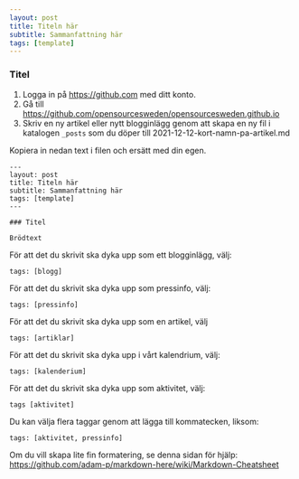 ```yaml
---
layout: post
title: Titeln här
subtitle: Sammanfattning här
tags: [template]
---
```


### Titel

1. Logga in på https://github.com med ditt konto.
2. Gå till https://github.com/opensourcesweden/opensourcesweden.github.io
3. Skriv en ny artikel eller nytt blogginlägg genom att skapa en ny fil i katalogen ```_posts``` som du döper till 2021-12-12-kort-namn-pa-artikel.md

Kopiera in nedan text i filen och ersätt med din egen.

```
---
layout: post
title: Titeln här
subtitle: Sammanfattning här
tags: [template]
---

### Titel

Brödtext
```

För att det du skrivit ska dyka upp som ett blogginlägg, välj:
```
tags: [blogg]
```

För att det du skrivit ska dyka upp som pressinfo, välj:
```
tags: [pressinfo]
```

För att det du skrivit ska dyka upp som en artikel, välj
```
tags: [artiklar]
```

För att det du skrivit ska dyka upp i vårt kalendrium, välj:
```
tags: [kalenderium]
```

För att det du skrivit ska dyka upp som aktivitet, välj:
```
tags [aktivitet]
```

Du kan välja flera taggar genom att lägga till kommatecken, liksom:
```
tags: [aktivitet, pressinfo]
```

Om du vill skapa lite fin formatering, se denna sidan för hjälp:
https://github.com/adam-p/markdown-here/wiki/Markdown-Cheatsheet

